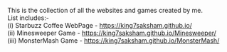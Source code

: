 This is the collection of all the websites and games created by me.<br/>
List includes:- <br/>
(i) Starbuzz Coffee WebPage - https://king7saksham.github.io/ <br>
(ii) Minesweeper Game - https://king7saksham.github.io/Minesweeper/ <br>
(iii) MonsterMash Game - https://king7saksham.github.io/MonsterMash/ <br>
